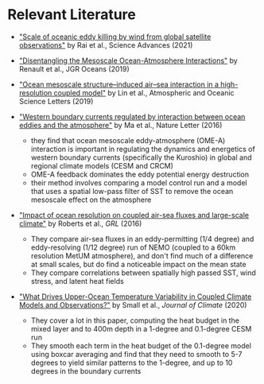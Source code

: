 # Relevant Literature


- ["Scale of oceanic eddy killing by wind from global satellite observations"](https://advances.sciencemag.org/content/7/28/eabf4920.abstract) by Rai et al., Science Advances (2021)
- ["Disentangling the Mesoscale Ocean-Atmosphere Interactions"](https://agupubs.onlinelibrary.wiley.com/doi/full/10.1029/2018JC014628) by Renault et al., JGR Oceans (2019) 
- ["Ocean mesoscale structure–induced air–sea interaction in a high-resolution coupled model"](https://www.tandfonline.com/doi/full/10.1080/16742834.2019.1569454) by Lin et al., Atmospheric and Oceanic Science Letters (2019)
- ["Western boundary currents regulated by interaction between ocean eddies and the atmosphere"](https://www.nature.com/articles/nature18640) by Ma et al., Nature Letter (2016)
   - they find that ocean mesoscale eddy-atmosphere (OME-A) interaction is important in regulating the dynamics and energetics of western boundary currents (specifically the Kuroshio) in global and regional climate models (CESM and CRCM)
   - OME-A feedback dominates the eddy potential energy destruction
   - their method involves comparing a model control run and a model that uses a spatial low-pass filter of SST to remove the ocean mesoscale effect on the atmosphere

- ["Impact of ocean resolution on coupled air-sea fluxes and large-scale climate"](https://agupubs.onlinelibrary.wiley.com/doi/full/10.1002/2016GL070559) by Roberts et al., _GRL_ (2016)
  - They compare air-sea fluxes in an eddy-permitting (1/4 degree) and eddy-resolving (1/12 degree) run of NEMO (coupled to a 60km resolution MetUM atmosphere), and don't find much of a difference at small scales, but do find a noticeable impact on the mean state
  - They compare correlations between spatially high passed SST, wind stress, and latent heat fields

- ["What Drives Upper-Ocean Temperature Variability in Coupled Climate Models and Observations?"](https://journals.ametsoc.org/view/journals/clim/33/2/jcli-d-19-0295.1.xml) by Small et al., _Journal of Climate_ (2020)
  - They cover a lot in this paper, computing the heat budget in the mixed layer and to 400m depth in a 1-degree and 0.1-degree CESM run
  - They smooth each term in the heat budget of the 0.1-degree model using boxcar averaging and find that they need to smooth to 5-7 degrees to yield similar patterns to the 1-degree, and up to 10 degrees in the boundary currents
